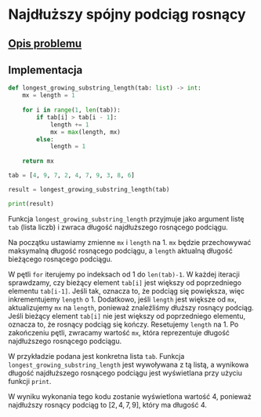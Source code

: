 # Najdłuższy spójny podciąg rosnący

## [Opis problemu](../../../../algorithms/searching/longest-growing-substring.md)

## Implementacja

```python linenums="1"
def longest_growing_substring_length(tab: list) -> int:
    mx = length = 1
    
    for i in range(1, len(tab)):
        if tab[i] > tab[i - 1]:
            length += 1
            mx = max(length, mx)
        else:
            length = 1
    
    return mx

tab = [4, 9, 7, 2, 4, 7, 9, 3, 8, 6]

result = longest_growing_substring_length(tab)

print(result)
```

Funkcja `longest_growing_substring_length` przyjmuje jako argument listę `tab` (lista liczb) i zwraca długość najdłuższego rosnącego podciągu.

Na początku ustawiamy zmienne `mx` i `length` na $1$. `mx` będzie przechowywać maksymalną długość rosnącego podciągu, a `length` aktualną długość bieżącego rosnącego podciągu.

W pętli `for` iterujemy po indeksach od $1$ do `len(tab)-1`.
W każdej iteracji sprawdzamy, czy bieżący element `tab[i]` jest większy od poprzedniego elementu `tab[i-1]`. Jeśli tak, oznacza to, że podciąg się powiększa, więc inkrementujemy `length` o $1$.
Dodatkowo, jeśli `length` jest większe od `mx`, aktualizujemy `mx` na `length`, ponieważ znaleźliśmy dłuższy rosnący podciąg.
Jeśli bieżący element `tab[i]` nie jest większy od poprzedniego elementu, oznacza to, że rosnący podciąg się kończy. Resetujemy `length` na $1$.
Po zakończeniu pętli, zwracamy wartość `mx`, która reprezentuje długość najdłuższego rosnącego podciągu.

W przykładzie podana jest konkretna lista `tab`. Funkcja `longest_growing_substring_length` jest wywoływana z tą listą, a wynikowa długość najdłuższego rosnącego podciągu jest wyświetlana przy użyciu funkcji `print`.

W wyniku wykonania tego kodu zostanie wyświetlona wartość $4$, ponieważ najdłuższy rosnący podciąg to $[2, 4, 7, 9]$, który ma długość $4$.
